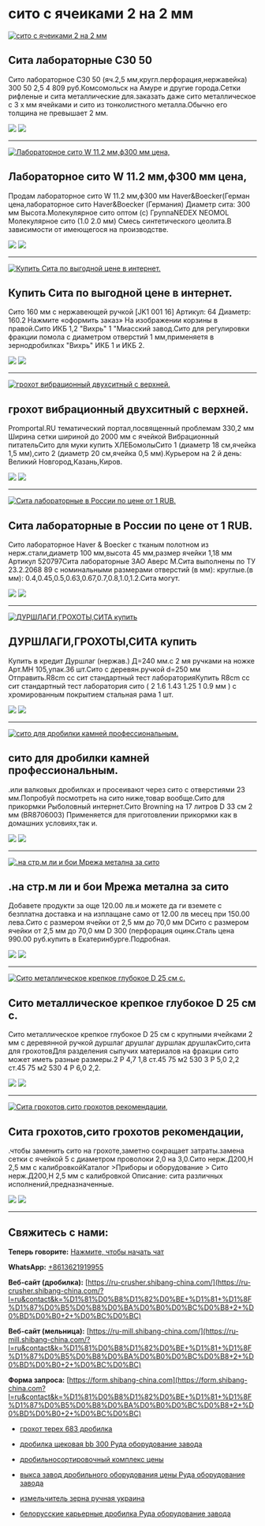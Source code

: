 # сито с ячеиками 2 на 2 мм

<a href="https://swt.shibang-china.com/?l=ru&img&k=%D1%81%D0%B8%D1%82%D0%BE+%D1%81+%D1%8F%D1%87%D0%B5%D0%B8%D0%BA%D0%B0%D0%BC%D0%B8+2+%D0%BD%D0%B0+2+%D0%BC%D0%BC" target="_blank">![сито с ячеиками 2 на 2 мм](http://static.shibang-china.com/all-800x300/1087.jpg)</a>

## Сита лабораторные С30 50
Сито лабораторное С30 50 (яч.2,5 мм,кругл.перфорация,нержавейка) 300 50 2,5 4 809 руб.Комсомольск на Амуре и другие города.Сетки рифленые и сита металлические для.заказать даже сито металлическое с 3 х мм ячейками и сито из тонколистного металла.Обычно его толщина не превышает 2 мм.


<a href="https://whatsapp.shibangsoft.com/WhatsApp.php" target="_blank" title="WhatsApp">![](http://static.shibang-china.com/icon/whatsapp.png)</a> <a href="https://swt.shibang-china.com/?l=ru&icon&k=%D1%81%D0%B8%D1%82%D0%BE+%D1%81+%D1%8F%D1%87%D0%B5%D0%B8%D0%BA%D0%B0%D0%BC%D0%B8+2+%D0%BD%D0%B0+2+%D0%BC%D0%BC" target="_blank">![](http://static.shibang-china.com/icon/chat-ru.png)</a>

---

<a href="https://swt.shibang-china.com/?l=ru&img&k=%D1%81%D0%B8%D1%82%D0%BE+%D1%81+%D1%8F%D1%87%D0%B5%D0%B8%D0%BA%D0%B0%D0%BC%D0%B8+2+%D0%BD%D0%B0+2+%D0%BC%D0%BC" target="_blank">![Лабораторное сито W 11.2 мм,ф300 мм цена,](http://static.shibang-china.com/all-800x300/1280.jpg)</a>

## Лабораторное сито W 11.2 мм,ф300 мм цена,
Продам лабораторное сито W 11.2 мм,ф300 мм Haver&Boecker(Герман цена,лабораторное сито Haver&Boecker (Германия) Диаметр сита: 300 мм Высота.Молекулярное сито оптом (c) ГруппаNEDEX NEOMOL Молекулярное сито (1.0 2.0 мм) Смесь синтетического цеолита.В зависимости от имеющегося на производстве.


<a href="https://whatsapp.shibangsoft.com/WhatsApp.php" target="_blank" title="WhatsApp">![](http://static.shibang-china.com/icon/whatsapp.png)</a> <a href="https://swt.shibang-china.com/?l=ru&icon&k=%D1%81%D0%B8%D1%82%D0%BE+%D1%81+%D1%8F%D1%87%D0%B5%D0%B8%D0%BA%D0%B0%D0%BC%D0%B8+2+%D0%BD%D0%B0+2+%D0%BC%D0%BC" target="_blank">![](http://static.shibang-china.com/icon/chat-ru.png)</a>

---

<a href="https://swt.shibang-china.com/?l=ru&img&k=%D1%81%D0%B8%D1%82%D0%BE+%D1%81+%D1%8F%D1%87%D0%B5%D0%B8%D0%BA%D0%B0%D0%BC%D0%B8+2+%D0%BD%D0%B0+2+%D0%BC%D0%BC" target="_blank">![Купить Сита по выгодной цене в интернет.](http://static.shibang-china.com/all-800x300/897.jpg)</a>

## Купить Сита по выгодной цене в интернет.
Сито 160 мм с нержавеющей ручкой [JK1 001 16] Артикул: 64 Диаметр: 160.2 Нажмите «оформить заказ» На изображении корзины в правой.Сито ИКБ 1,2 "Вихрь" 1 "Миасский завод.Сито для регулировки фракции помола с диаметром отверстий 1 мм,применяетя в зернодробилках "Вихрь" ИКБ 1 и ИКБ 2.


<a href="https://whatsapp.shibangsoft.com/WhatsApp.php" target="_blank" title="WhatsApp">![](http://static.shibang-china.com/icon/whatsapp.png)</a> <a href="https://swt.shibang-china.com/?l=ru&icon&k=%D1%81%D0%B8%D1%82%D0%BE+%D1%81+%D1%8F%D1%87%D0%B5%D0%B8%D0%BA%D0%B0%D0%BC%D0%B8+2+%D0%BD%D0%B0+2+%D0%BC%D0%BC" target="_blank">![](http://static.shibang-china.com/icon/chat-ru.png)</a>

---

<a href="https://swt.shibang-china.com/?l=ru&img&k=%D1%81%D0%B8%D1%82%D0%BE+%D1%81+%D1%8F%D1%87%D0%B5%D0%B8%D0%BA%D0%B0%D0%BC%D0%B8+2+%D0%BD%D0%B0+2+%D0%BC%D0%BC" target="_blank">![грохот вибрационный двухситный с верхней.](http://static.shibang-china.com/all-800x300/1218.jpg)</a>

## грохот вибрационный двухситный с верхней.
Promportal.RU тематический портал,посвященный проблемам 330,2 мм Ширина сетки шириной до 2000 мм с ячейкой Вибрационный питательСито для муки купить ХЛЕБомолыСито 1 (диаметр 18 см,ячейка 1,5 мм),сито 2 (диаметр 20 см,ячейка 0,5 мм).Курьером на 2 й день: Великий Новгород,Казань,Киров.


<a href="https://whatsapp.shibangsoft.com/WhatsApp.php" target="_blank" title="WhatsApp">![](http://static.shibang-china.com/icon/whatsapp.png)</a> <a href="https://swt.shibang-china.com/?l=ru&icon&k=%D1%81%D0%B8%D1%82%D0%BE+%D1%81+%D1%8F%D1%87%D0%B5%D0%B8%D0%BA%D0%B0%D0%BC%D0%B8+2+%D0%BD%D0%B0+2+%D0%BC%D0%BC" target="_blank">![](http://static.shibang-china.com/icon/chat-ru.png)</a>

---

<a href="https://swt.shibang-china.com/?l=ru&img&k=%D1%81%D0%B8%D1%82%D0%BE+%D1%81+%D1%8F%D1%87%D0%B5%D0%B8%D0%BA%D0%B0%D0%BC%D0%B8+2+%D0%BD%D0%B0+2+%D0%BC%D0%BC" target="_blank">![Сита лабораторные в России по цене от 1 RUB.](http://static.shibang-china.com/all-800x300/419.jpg)</a>

## Сита лабораторные в России по цене от 1 RUB.
Сито лабораторное Haver & Boecker с тканым полотном из нерж.стали,диаметр 100 мм,высота 45 мм,размер ячейки 1,18 мм Артикул 520797Сита лабораторные ЗАО Аверс М.Сита выполнены по ТУ 23.2.2068 89 с номинальными размерами отверстий (в мм): круглые.(в мм): 0.4,0.45,0.5,0.63,0.67,0.7,0.8,1.0,1.2.Сита могут.


<a href="https://whatsapp.shibangsoft.com/WhatsApp.php" target="_blank" title="WhatsApp">![](http://static.shibang-china.com/icon/whatsapp.png)</a> <a href="https://swt.shibang-china.com/?l=ru&icon&k=%D1%81%D0%B8%D1%82%D0%BE+%D1%81+%D1%8F%D1%87%D0%B5%D0%B8%D0%BA%D0%B0%D0%BC%D0%B8+2+%D0%BD%D0%B0+2+%D0%BC%D0%BC" target="_blank">![](http://static.shibang-china.com/icon/chat-ru.png)</a>

---

<a href="https://swt.shibang-china.com/?l=ru&img&k=%D1%81%D0%B8%D1%82%D0%BE+%D1%81+%D1%8F%D1%87%D0%B5%D0%B8%D0%BA%D0%B0%D0%BC%D0%B8+2+%D0%BD%D0%B0+2+%D0%BC%D0%BC" target="_blank">![ДУРШЛАГИ,ГРОХОТЫ,СИТА купить](http://static.shibang-china.com/all-800x300/752.jpg)</a>

## ДУРШЛАГИ,ГРОХОТЫ,СИТА купить
Купить в кредит Дуршлаг (нержав.) Д=240 мм.с 2 мя ручками на ножке Арт.МН 105,упак.36 шт.Сито с деревян.ручкой d=250 мм Отправить.R8cm сс сит стандартный тест лабораторияКупить R8cm сс сит стандартный тест лаборатория сито ( 2 1.6 1.43 1.25 1 0.9 мм ) с хромированным покрытием стальная рама 1 шт.


<a href="https://whatsapp.shibangsoft.com/WhatsApp.php" target="_blank" title="WhatsApp">![](http://static.shibang-china.com/icon/whatsapp.png)</a> <a href="https://swt.shibang-china.com/?l=ru&icon&k=%D1%81%D0%B8%D1%82%D0%BE+%D1%81+%D1%8F%D1%87%D0%B5%D0%B8%D0%BA%D0%B0%D0%BC%D0%B8+2+%D0%BD%D0%B0+2+%D0%BC%D0%BC" target="_blank">![](http://static.shibang-china.com/icon/chat-ru.png)</a>

---

<a href="https://swt.shibang-china.com/?l=ru&img&k=%D1%81%D0%B8%D1%82%D0%BE+%D1%81+%D1%8F%D1%87%D0%B5%D0%B8%D0%BA%D0%B0%D0%BC%D0%B8+2+%D0%BD%D0%B0+2+%D0%BC%D0%BC" target="_blank">![сито для дробилки камней профессиональным.](http://static.shibang-china.com/all-800x300/893.jpg)</a>

## сито для дробилки камней профессиональным.
.или валковых дробилках и просеивают через сито с отверстиями 23 мм.Попробуй посмотреть на сито ниже,товар вообще.Сито для прикормки Рыболовный интернет.Сито Browning на 17 литров D 33 см 2 мм (BR8706003) Применяется для приготовлении прикормки как в домашних условиях,так и.


<a href="https://whatsapp.shibangsoft.com/WhatsApp.php" target="_blank" title="WhatsApp">![](http://static.shibang-china.com/icon/whatsapp.png)</a> <a href="https://swt.shibang-china.com/?l=ru&icon&k=%D1%81%D0%B8%D1%82%D0%BE+%D1%81+%D1%8F%D1%87%D0%B5%D0%B8%D0%BA%D0%B0%D0%BC%D0%B8+2+%D0%BD%D0%B0+2+%D0%BC%D0%BC" target="_blank">![](http://static.shibang-china.com/icon/chat-ru.png)</a>

---

<a href="https://swt.shibang-china.com/?l=ru&img&k=%D1%81%D0%B8%D1%82%D0%BE+%D1%81+%D1%8F%D1%87%D0%B5%D0%B8%D0%BA%D0%B0%D0%BC%D0%B8+2+%D0%BD%D0%B0+2+%D0%BC%D0%BC" target="_blank">![.на стр.м ли и бои Мрежа метална за сито](http://static.shibang-china.com/all-800x300/180.jpg)</a>

## .на стр.м ли и бои Мрежа метална за сито
Добавете продукти за още 120.00 лв.и можете да ги вземете с безплатна доставка и на изплащане само от 12.00 лв месец при 150.00 лева.Сито с размером ячейки от 2,5 мм до 70,0 мм DСито с размером ячейки от 2,5 мм до 70,0 мм D 300 (перфорация оцинк.Сталь цена 990.00 руб.купить в Екатеринбурге.Подробная.


<a href="https://whatsapp.shibangsoft.com/WhatsApp.php" target="_blank" title="WhatsApp">![](http://static.shibang-china.com/icon/whatsapp.png)</a> <a href="https://swt.shibang-china.com/?l=ru&icon&k=%D1%81%D0%B8%D1%82%D0%BE+%D1%81+%D1%8F%D1%87%D0%B5%D0%B8%D0%BA%D0%B0%D0%BC%D0%B8+2+%D0%BD%D0%B0+2+%D0%BC%D0%BC" target="_blank">![](http://static.shibang-china.com/icon/chat-ru.png)</a>

---

<a href="https://swt.shibang-china.com/?l=ru&img&k=%D1%81%D0%B8%D1%82%D0%BE+%D1%81+%D1%8F%D1%87%D0%B5%D0%B8%D0%BA%D0%B0%D0%BC%D0%B8+2+%D0%BD%D0%B0+2+%D0%BC%D0%BC" target="_blank">![Сито металлическое крепкое глубокое D 25 см с.](http://static.shibang-china.com/all-800x300/143.jpg)</a>

## Сито металлическое крепкое глубокое D 25 см с.
Сито металлическое крепкое глубокое D 25 см с крупными ячейками 2 мм с деревянной ручкой дуршлаг друшлаг дуршлак друшлакСито,сита для грохотовДля разделения сыпучих материалов на фракции сито может иметь разные размеры.2 Р 4,7 1,8 ст.45 75 м2 530 3 Р 5,0 2,2 ст.45 75 м2 530 4 Р 6,0 2,2.


<a href="https://whatsapp.shibangsoft.com/WhatsApp.php" target="_blank" title="WhatsApp">![](http://static.shibang-china.com/icon/whatsapp.png)</a> <a href="https://swt.shibang-china.com/?l=ru&icon&k=%D1%81%D0%B8%D1%82%D0%BE+%D1%81+%D1%8F%D1%87%D0%B5%D0%B8%D0%BA%D0%B0%D0%BC%D0%B8+2+%D0%BD%D0%B0+2+%D0%BC%D0%BC" target="_blank">![](http://static.shibang-china.com/icon/chat-ru.png)</a>

---

<a href="https://swt.shibang-china.com/?l=ru&img&k=%D1%81%D0%B8%D1%82%D0%BE+%D1%81+%D1%8F%D1%87%D0%B5%D0%B8%D0%BA%D0%B0%D0%BC%D0%B8+2+%D0%BD%D0%B0+2+%D0%BC%D0%BC" target="_blank">![Сита грохотов,сито грохотов рекомендации,](http://static.shibang-china.com/all-800x300/457.jpg)</a>

## Сита грохотов,сито грохотов рекомендации,
.чтобы заменить сито на грохоте,заметно сокращает затраты.замена сетки с ячейкой 5 с диаметром проволоки 2,0 на 3,0.Сито нерж.Д200,Н 2,5 мм с калибровкойКаталог >Приборы и оборудование > Сито нерж.Д200,Н 2,5 мм с калибровкой Описание: сита различных исполнений,предназначенные.


<a href="https://whatsapp.shibangsoft.com/WhatsApp.php" target="_blank" title="WhatsApp">![](http://static.shibang-china.com/icon/whatsapp.png)</a> <a href="https://swt.shibang-china.com/?l=ru&icon&k=%D1%81%D0%B8%D1%82%D0%BE+%D1%81+%D1%8F%D1%87%D0%B5%D0%B8%D0%BA%D0%B0%D0%BC%D0%B8+2+%D0%BD%D0%B0+2+%D0%BC%D0%BC" target="_blank">![](http://static.shibang-china.com/icon/chat-ru.png)</a>

---
## Свяжитесь с нами:

**Теперь говорите:** [Нажмите, чтобы начать чат](https://swt.shibang-china.com?l=ru&contact&k=%D1%81%D0%B8%D1%82%D0%BE+%D1%81+%D1%8F%D1%87%D0%B5%D0%B8%D0%BA%D0%B0%D0%BC%D0%B8+2+%D0%BD%D0%B0+2+%D0%BC%D0%BC)

**WhatsApp:**  [+8613621919955](https://whatsapp.shibangsoft.com/WhatsApp.php)

**Веб-сайт (дробилка):** [https://ru-crusher.shibang-china.com/](https://ru-crusher.shibang-china.com/?l=ru&contact&k=%D1%81%D0%B8%D1%82%D0%BE+%D1%81+%D1%8F%D1%87%D0%B5%D0%B8%D0%BA%D0%B0%D0%BC%D0%B8+2+%D0%BD%D0%B0+2+%D0%BC%D0%BC)

**Веб-сайт (мельница):** [https://ru-mill.shibang-china.com/](https://ru-mill.shibang-china.com/?l=ru&contact&k=%D1%81%D0%B8%D1%82%D0%BE+%D1%81+%D1%8F%D1%87%D0%B5%D0%B8%D0%BA%D0%B0%D0%BC%D0%B8+2+%D0%BD%D0%B0+2+%D0%BC%D0%BC)

**Форма запроса:** [https://form.shibang-china.com](https://form.shibang-china.com?l=ru&contact&k=%D1%81%D0%B8%D1%82%D0%BE+%D1%81+%D1%8F%D1%87%D0%B5%D0%B8%D0%BA%D0%B0%D0%BC%D0%B8+2+%D0%BD%D0%B0+2+%D0%BC%D0%BC)

* [грохот терех 683 дробилка](../93/%D0%B3%D1%80%D0%BE%D1%85%D0%BE%D1%82%20%D1%82%D0%B5%D1%80%D0%B5%D1%85%20683%20%D0%B4%D1%80%D0%BE%D0%B1%D0%B8%D0%BB%D0%BA%D0%B0.md)

* [дробилка щековая bb 300 Руда оборудование завода](../98/%D0%B4%D1%80%D0%BE%D0%B1%D0%B8%D0%BB%D0%BA%D0%B0%20%D1%89%D0%B5%D0%BA%D0%BE%D0%B2%D0%B0%D1%8F%20bb%20300%20%D0%A0%D1%83%D0%B4%D0%B0%20%D0%BE%D0%B1%D0%BE%D1%80%D1%83%D0%B4%D0%BE%D0%B2%D0%B0%D0%BD%D0%B8%D0%B5%20%D0%B7%D0%B0%D0%B2%D0%BE%D0%B4%D0%B0.md)

* [дробильносортировочный комплекс цены](../103/%D0%B4%D1%80%D0%BE%D0%B1%D0%B8%D0%BB%D1%8C%D0%BD%D0%BE%D1%81%D0%BE%D1%80%D1%82%D0%B8%D1%80%D0%BE%D0%B2%D0%BE%D1%87%D0%BD%D1%8B%D0%B9%20%D0%BA%D0%BE%D0%BC%D0%BF%D0%BB%D0%B5%D0%BA%D1%81%20%D1%86%D0%B5%D0%BD%D1%8B.md)

* [выкса завод дробильного оборудования цены Руда оборудование завода](../101/%D0%B2%D1%8B%D0%BA%D1%81%D0%B0%20%D0%B7%D0%B0%D0%B2%D0%BE%D0%B4%20%D0%B4%D1%80%D0%BE%D0%B1%D0%B8%D0%BB%D1%8C%D0%BD%D0%BE%D0%B3%D0%BE%20%D0%BE%D0%B1%D0%BE%D1%80%D1%83%D0%B4%D0%BE%D0%B2%D0%B0%D0%BD%D0%B8%D1%8F%20%D1%86%D0%B5%D0%BD%D1%8B%20%D0%A0%D1%83%D0%B4%D0%B0%20%D0%BE%D0%B1%D0%BE%D1%80%D1%83%D0%B4%D0%BE%D0%B2%D0%B0%D0%BD%D0%B8%D0%B5%20%D0%B7%D0%B0%D0%B2%D0%BE%D0%B4%D0%B0.md)

* [измельчитель зерна ручная украина](../93/%D0%B8%D0%B7%D0%BC%D0%B5%D0%BB%D1%8C%D1%87%D0%B8%D1%82%D0%B5%D0%BB%D1%8C%20%D0%B7%D0%B5%D1%80%D0%BD%D0%B0%20%D1%80%D1%83%D1%87%D0%BD%D0%B0%D1%8F%20%D1%83%D0%BA%D1%80%D0%B0%D0%B8%D0%BD%D0%B0.md)

* [белорусские карьерные дробилка Руда оборудование завода](../97/%D0%B1%D0%B5%D0%BB%D0%BE%D1%80%D1%83%D1%81%D1%81%D0%BA%D0%B8%D0%B5%20%D0%BA%D0%B0%D1%80%D1%8C%D0%B5%D1%80%D0%BD%D1%8B%D0%B5%20%D0%B4%D1%80%D0%BE%D0%B1%D0%B8%D0%BB%D0%BA%D0%B0%20%D0%A0%D1%83%D0%B4%D0%B0%20%D0%BE%D0%B1%D0%BE%D1%80%D1%83%D0%B4%D0%BE%D0%B2%D0%B0%D0%BD%D0%B8%D0%B5%20%D0%B7%D0%B0%D0%B2%D0%BE%D0%B4%D0%B0.md)
